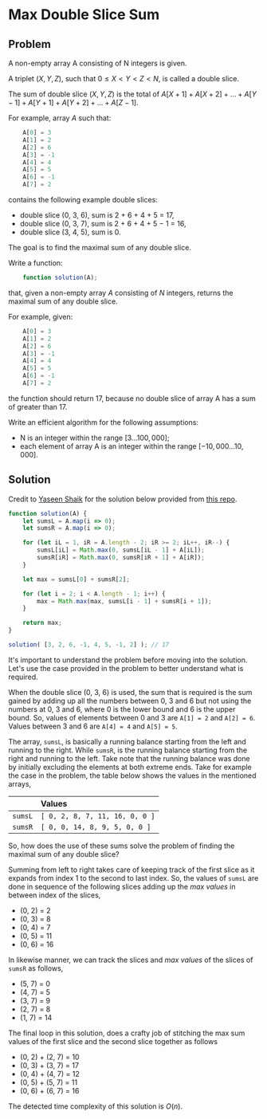 # Max Double Slice Sum

## Problem

A non-empty array A consisting of N integers is given.

A triplet $(X, Y, Z)$, such that $0 ≤ X < Y < Z < N$, is called a double slice.

The sum of double slice $(X, Y, Z)$ is the total of $A[X + 1] + A[X + 2] + ... + A[Y − 1] + A[Y + 1] + A[Y + 2] + ... + A[Z − 1]$.

For example, array $A$ such that:

```js
    A[0] = 3
    A[1] = 2
    A[2] = 6
    A[3] = -1
    A[4] = 4
    A[5] = 5
    A[6] = -1
    A[7] = 2
```

contains the following example double slices:

- double slice (0, 3, 6), sum is 2 + 6 + 4 + 5 = 17,
- double slice (0, 3, 7), sum is 2 + 6 + 4 + 5 − 1 = 16,
- double slice (3, 4, 5), sum is 0.

The goal is to find the maximal sum of any double slice.

Write a function:

```js
    function solution(A);
```

that, given a non-empty array $A$ consisting of $N$ integers, returns the maximal sum of any double slice.

For example, given:

```js
    A[0] = 3
    A[1] = 2
    A[2] = 6
    A[3] = -1
    A[4] = 4
    A[5] = 5
    A[6] = -1
    A[7] = 2
```

the function should return 17, because no double slice of array A has a sum of greater than 17.

Write an efficient algorithm for the following assumptions:

- N is an integer within the range $[3 ... 100,000]$;
- each element of array A is an integer within the range $[−10,000 ... 10,000]$.

## Solution

Credit to [Yaseen Shaik](https://github.com/yaseenshaik) for the solution below provided from [this repo](https://github.com/yaseenshaik/codility-solutions-javascript).

```js
function solution(A) {
    let sumsL = A.map(i => 0);
    let sumsR = A.map(i => 0);

    for (let iL = 1, iR = A.length - 2; iR >= 2; iL++, iR--) {
        sumsL[iL] = Math.max(0, sumsL[iL - 1] + A[iL]);
        sumsR[iR] = Math.max(0, sumsR[iR + 1] + A[iR]);
    }

    let max = sumsL[0] + sumsR[2];

    for (let i = 2; i < A.length - 1; i++) {
        max = Math.max(max, sumsL[i - 1] + sumsR[i + 1]);
    }

    return max;
}

solution( [3, 2, 6, -1, 4, 5, -1, 2] ); // 17
```

It's important to understand the problem before moving into the solution. Let's use the case provided in the problem to better understand what is required.

When the double slice (0, 3, 6) is used, the sum that is required is the sum gained by adding up all the numbers between 0, 3 and 6 but not using the numbers at 0, 3 and 6, where 0 is the lower bound and 6 is the upper bound. So, values of elements between 0 and 3 are `A[1] = 2` and `A[2] = 6`. Values between 3 and 6 are `A[4] = 4` and `A[5] = 5`.

The array, `sumsL`, is basically a running balance starting from the left and running to the right. While `sumsR`, is the running balance starting from the right and running to the left. Take note that the running balance was done by initially excluding the elements at both extreme ends. Take for example the case in the problem, the table below shows the values in the mentioned arrays,

|         | Values                         |
|:------- |:------------------------------ |
| `sumsL` | `[ 0, 2, 8, 7, 11, 16, 0, 0 ]` |
| `sumsR` | `[ 0, 0, 14, 8, 9, 5, 0, 0 ]`  |

So, how does the use of these sums solve the problem of finding the maximal sum of any double slice?

Summing from left to right takes care of keeping track of the first slice as it expands from index 1 to the second to last index. So, the values of `sumsL` are done in sequence of the following slices adding up the _max values_ in between index of the slices,

 - (0, 2) = 2
 - (0, 3) = 8
 - (0, 4) = 7
 - (0, 5) = 11
 - (0, 6) = 16

In likewise manner, we can track the slices and _max values_ of the slices of `sumsR` as follows,

 - (5, 7) = 0
 - (4, 7) = 5
 - (3, 7) = 9
 - (2, 7) = 8
 - (1, 7) = 14

The final loop in this solution, does a crafty job of stitching the max sum values of the first slice and the second slice together as follows

 - (0, 2) + (2, 7) = 10
 - (0, 3) + (3, 7) = 17
 - (0, 4) + (4, 7) = 12
 - (0, 5) + (5, 7) = 11
 - (0, 6) + (6, 7) = 16

 The detected time complexity of this solution is $O(n)$.